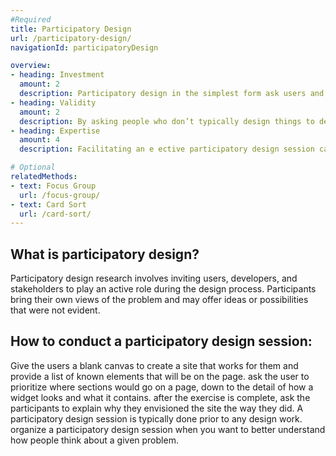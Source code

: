 ```yaml
---
#Required 
title: Participatory Design
url: /participatory-design/
navigationId: participatoryDesign

overview: 
- heading: Investment
  amount: 2
  description: Participatory design in the simplest form ask users and stakeholders to try their hand at designing an interface, website, etc. This can be facilitated by giving them a sheet of paper and a prompt.
- heading: Validity
  amount: 2
  description: By asking people who don’t typically design things to design something, you may encounter obvious issues with the concept they create. That said, there can often be valuable insights hidden within.
- heading: Expertise
  amount: 4
  description: Facilitating an e ective participatory design session can be challenging, as you’ll need to convey effectively what tasks need to be supported and assist participants with visualizing their ideas while avoiding priming them.

# Optional
relatedMethods:
- text: Focus Group
  url: /focus-group/
- text: Card Sort
  url: /card-sort/
---
```


## What is participatory design?

Participatory design research involves inviting users, developers, and stakeholders to play an active role during the design process. Participants bring their own views of the problem and may offer ideas or possibilities that were not evident.

## How to conduct a participatory design session:

Give the users a blank canvas to create a site that works for them and provide a list of known elements that will be on the page. ask the user to prioritize where sections would go on a page, down to the detail of how a widget looks and what it contains. after the exercise is complete, ask the participants to explain why they envisioned the site the way they did. A participatory design session is typically done prior to any design work. organize a participatory design session when you want to better understand how people think about a given problem.